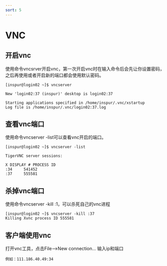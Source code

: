 ```yaml
---
sort: 5
---
```


# VNC

## 开启vnc

使用命令vncsrver开启vnc，第一次开启vnc时在输入命令后会先让你设置密码，之后再使用或者开启新的端口都会使用默认密码。

```
[inspur@login02 ~]$ vncserver

New 'login02:37 (inspur)' desktop is login02:37

Starting applications specified in /home/inspur/.vnc/xstartup
Log file is /home/inspur/.vnc/login02:37.log
```

## 查看vnc端口

使用命令vncserver -list可以查看vnc开启的端口。

```
[inspur@login02 ~]$ vncserver -list

TigerVNC server sessions:

X DISPLAY #	PROCESS ID
:34		541452
:37		555581
```

## 杀掉vnc端口

使用命令vncserver -kill :1，可以杀死自己的vnc进程

```
[inspur@login02 ~]$ vncserver -kill :37
Killing Xvnc process ID 555581
```

## 客户端使用vnc

打开vnc工具，点击File-->New connection... 输入ip和端口 

```
例如：111.186.40.49:34
```


